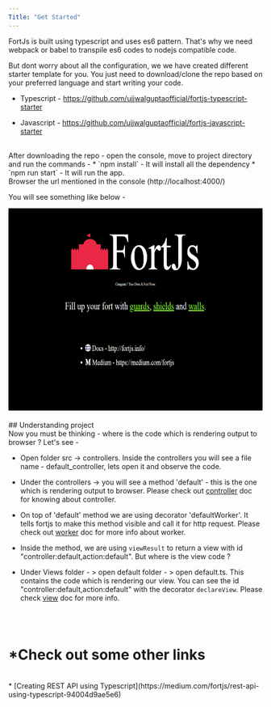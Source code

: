 ```yaml
---
Title: "Get Started"
---
```


FortJs is built using typescript and uses es6 pattern. That's why we need webpack or babel to transpile es6 codes to nodejs compatible code.

But dont worry about all the configuration, we we have created different starter template for you. You just need to download/clone the repo based on your preferred language and start writing your code.

* Typescript - <https://github.com/ujjwalguptaofficial/fortjs-typescript-starter>

* Javascript - <https://github.com/ujjwalguptaofficial/fortjs-javascript-starter>

<br>
After downloading the repo - open the console, move to project directory and run the commands -
* `npm install` - It will install all the dependency
* `npm run start` - It will run the app.

<br>
Browser the url mentioned in the console (http://localhost:4000/)

You will see something like below - 

<div style="text-align:center;">
<img src="/img/starter_screenshot.png" style="height:400px">
</div>


<br>
## Understanding project

<br>
Now you must be thinking - where is the code which is rendering output to browser ? Let's see -

* Open  folder src -> controllers. Inside the controllers you will see a file name - default_controller, lets open it and observe the code.

* Under the controllers -> you will see a method 'default' - this is the one which is rendering output to browser. Please check out [controller](controller) doc for knowing about controller.

* On top of 'default' method we are using decorator 'defaultWorker'. It tells fortjs to make this method visible and call it for http request. Please check out [worker](worker) doc for more info about worker.

* Inside the method, we are using `viewResult` to return a view with id "controller:default,action:default". But where is the view code ?

*  Under Views folder - > open default folder - > open default.ts. This contains the code which is rendering our view. You can see the id "controller:default,action:default" with the decorator `declareView`. Please check [view](View) doc for more info.

<br><br>
# *Check out some other links
<br>
* [Creating REST API using Typescript](https://medium.com/fortjs/rest-api-using-typescript-94004d9ae5e6)